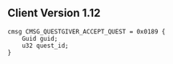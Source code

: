 ## Client Version 1.12

```rust,ignore
cmsg CMSG_QUESTGIVER_ACCEPT_QUEST = 0x0189 {
    Guid guid;    
    u32 quest_id;    
}

```

